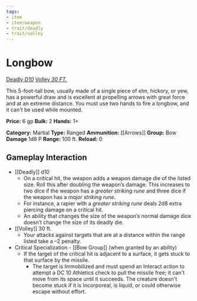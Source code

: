 ```yaml
---
tags:
- item
- item/weapon
- trait/deadly
- trait/volley
---
```

# Longbow

[Deadly _D10_](Deadly.md "Weapon Trait") [Volley _30 FT._](Volley.md "Weapon Trait") 

This 5-foot-tall bow, usually made of a single piece of elm, hickory, or yew, has a powerful draw and is excellent at propelling arrows with great force and at an extreme distance. You must use two hands to fire a longbow, and it can't be used while mounted.

**Price:** 6 gp
**Bulk:** 2
**Hands:** 1+

**Category:** Martial
**Type:** Ranged
**Ammunition:** [[Arrows]]
**Group:** Bow
**Damage** 1d8 P
**Range:** 100 ft.
**Reload:** 0  

## Gameplay Interaction

- [[Deadly]] d10
	- On a critical hit, the weapon adds a weapon damage die of the listed size. Roll this after doubling the weapon’s damage. This increases to two dice if the weapon has a _greater striking rune_ and three dice if the weapon has a _major striking rune_. 
	- For instance, a rapier with a _greater striking rune_ deals 2d8 extra piercing damage on a critical hit. 
	- An ability that changes the size of the weapon’s normal damage dice doesn’t change the size of its deadly die.
- [[Volley]] 30 ft.
	- Your attacks against targets that are at a distance within the range listed take a –2 penalty.
- Critical Specialization - [[Bow Group]] (when granted by an ability)
	- If the target of the critical hit is adjacent to a surface, it gets stuck to that surface by the missile.
		- The target is Immobilized and must spend an Interact action to attempt a DC 10 Athletics check to pull the missile free; it can't move from its space until it succeeds. The creature doesn't become stuck if it is Incorporeal, is liquid, or could otherwise escape without effort.